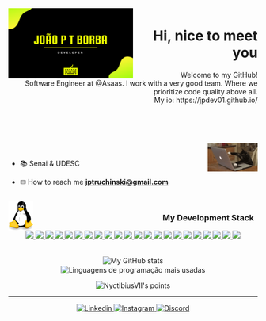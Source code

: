<!-- APRESENTAÇÃO GIF -->
<img align="left" src=".github/apresentation-jpdev01.gif" alt="Hi"  width="50%"/>

<!-- APRESENTAÇÃO -->
<h1 align="right">Hi, nice to meet you
<!--
    <img align="right" src='.github/bat.gif' alt="Morcego" width="50">
-->
<!--<img align="right" src='.github/bart.png' alt="Bart Simpson" width="50">-->
</h1>
<p align="right">Welcome to my GitHub!
    <br>
    Software Engineer at @Asaas. I work with a very good team. Where we prioritize code quality above all.
	<br>
	My io: https://jpdev01.github.io/
    <br>
	<!--
    <img src='.github/heart.gif' alt="Coração-1 explodindo" width="70">
    <img src='.github/heart.gif' alt="Coração-2 explodindo" width="70">
    <img src='.github/heart.gif' alt="Coração-3 explodindo" width="70">
	-->
</p>


<br><br><br><!--spacing-3x-->

<!-- FOCO... -->
<!--
<h3 align="left">
    &nbsp;&nbsp;&nbsp;&nbsp;&nbsp;&nbsp;
    A Beginner Developer Focused On Web / Mobile
</h3>
-->

<img align="right" src='.github/catdev.gif' alt="I" width="20%">

<!-- SOBRE MIM -->
<br>

- 📚 Senai & UDESC

- ✉ How to reach me **jptruchinski@gmail.com**

<br><!--spacing-->
<img align="left" src='.github/linux.jpg' alt="Developer" width="50">
<!-- TECNOLOGIAS -->
<h3 align="right">
    My Development Stack
    &nbsp;
</h3>
<div align="center">
  <a href="">
    <img src="https://img.shields.io/static/v1?label=&message=angular&color=BD002E&style=for-the-badge&logo=angular"/>
  </a>

<a href="">
    <img src="https://img.shields.io/static/v1?label=&message=Java&color=20232A&style=for-the-badge&logo=java"/>
  </a>

<a href="">
    <img src="https://img.shields.io/static/v1?label=&message=groovy&color=20232A&style=for-the-badge&logo=sdk"/>
  </a>

<a href="">
    <img src="https://img.shields.io/static/v1?label=&message=php&color=20232A&style=for-the-badge&logo=php"/>
  </a>

<a href="">
    <img src="https://img.shields.io/static/v1?label=&message=javascript&color=20232A&style=for-the-badge&logo=javascript"/>
  </a>

<a href="">
    <img src="https://img.shields.io/static/v1?label=&message=typescript&color=20232A&style=for-the-badge&logo=typescript"/>
  </a>

<a href="">
    <img src="https://img.shields.io/static/v1?label=&message=reactjs&color=20232A&style=for-the-badge&logo=react"/>
  </a>

<a href="">
    <img src="https://img.shields.io/static/v1?label=&message=hibernate&color=20232A&style=for-the-badge&logo=hibernate"/>
  </a>

<a href="">
    <img src="https://img.shields.io/static/v1?label=&message=spring&color=20232A&style=for-the-badge&logo=spring"/>
  </a>

<a href="">
    <img src="https://img.shields.io/static/v1?label=&message=node.js&color=20232A&style=for-the-badge&logo=node.js"/>
  </a>

<a href="">
    <img src="https://img.shields.io/static/v1?label=&message=HTML5&color=20232A&style=for-the-badge&logo=html5"/>
  </a>

<a href="">
    <img src="https://img.shields.io/static/v1?label=&message=CSS&color=20232A&style=for-the-badge&logo=css3"/>
  </a>

<a href="">
    <img src="https://img.shields.io/static/v1?label=&message=Bootstrap&color=20232A&style=for-the-badge&logo=bootstrap"/>
  </a>

<a href="">
    <img src="https://img.shields.io/static/v1?label=&message=docker&color=20232A&style=for-the-badge&logo=docker"/>
  </a>

<a href="">
    <img src="https://img.shields.io/static/v1?label=&message=jquery&color=20232A&style=for-the-badge&logo=jquery"/>
  </a>

<a href="">
    <img src="https://img.shields.io/static/v1?label=&message=AWS&color=20232A&style=for-the-badge&logo=amazon"/>
  </a>

<a href="">
    <img src="https://img.shields.io/static/v1?label=&message=MYSQL&color=20232A&style=for-the-badge&logo=mysql"/>
  </a>

<a href="">
    <img src="https://img.shields.io/static/v1?label=&message=SQLSERVER&color=20232A&style=for-the-badge&logo=microsoftsqlserver"/>
  </a>

<a href="">
    <img src="https://img.shields.io/static/v1?label=&message=Git&color=20232A&style=for-the-badge&logo=git"/>
  </a>

<a href="">
    <img src="https://img.shields.io/static/v1?label=&message=github&color=20232A&style=for-the-badge&logo=github"/>
  </a>

<a href="">
    <img src="https://img.shields.io/static/v1?label=&message=gitlab&color=20232A&style=for-the-badge&logo=gitlab"/>
  </a>

<a href="">
    <img src="https://img.shields.io/static/v1?label=&message=junit&color=20232A&style=for-the-badge&logo=JUnit5"/>
  </a>

</div>
<!--
<p align="right"><br>&nbsp;
    <code><img src=".github/tecSvg/java.svg"      alt="Java"      height="32"/></code>&nbsp;
	<code><img src=".github/tecSvg/php.png" alt="AngularJS" height="32"/></code>&nbsp;
	<code><img src=".github/tecSvg/groovy_icon.png" alt="Groovy" height="32"/></code>&nbsp;
    <code><img src=".github/tecSvg/cPlusPlus.svg" alt="cPlusPlus" height="32"/></code>&nbsp
	<code><img src=".github/tecSvg/javascript.svg" alt="Javascript" height="32"/></code>&nbsp;
	<code><img src=".github/tecSvg/typescript.png"      alt="Typescript"      height="32"/></code>&nbsp;
	<code><img src=".github/tecSvg/reactjs.png"      alt="reactjs"      height="32"/></code>&nbsp;
	<code><img src=".github/tecSvg/Hibernate.png" alt="Hibernate" height="32"/></code>&nbsp;
	<code><img src=".github/tecSvg/spring.png" alt="Spring" height="32"/></code>&nbsp;
	<code><img src=".github/tecSvg/nodejs.png"      alt="NodeJS"      height="32"/></code>&nbsp;
	<code><img src=".github/tecSvg/html5.svg" alt="Html5" height="32"/></code>&nbsp;
    <code><img src=".github/tecSvg/css3.svg"  alt="Css3"  height="32"/></code>&nbsp;|&nbsp;
	<code><img src=".github/tecSvg/angular-js.png" alt="AngularJS" height="32"/></code>&nbsp;
	<code><img src=".github/tecSvg/docker.png" alt="Docker" height="32"/></code>&nbsp;
	<code><img src=".github/tecSvg/AWS2.png" alt="Docker" height="32"/></code>&nbsp;
    <code><img src="https://raw.githubusercontent.com/github/explore/80688e429a7d4ef2fca1e82350fe8e3517d3494d/topics/bootstrap/bootstrap.png" alt="Bootstrap" height="32"/></code>&nbsp;
    |&nbsp;
    <code><img src="https://cdn3.iconfinder.com/data/icons/inficons/512/github.png"           alt="GitHub" height="32"/></code>&nbsp;
    <code><img src="https://raw.githubusercontent.com/github/explore/80688e429a7d4ef2fca1e82350fe8e3517d3494d/topics/git/git.png" alt="Git" height="32"/></code>&nbsp;
    <code><img src="https://icongr.am/devicon/gitlab-original.svg?size=16&color=currentColor" alt="Gitlab" height="32"/></code>&nbsp;
</p>
-->
<br><!--spacing-->

<!-- API | MYGITHUB -->
<p align="center">
    <img  align="center" src="https://github-readme-stats.vercel.app/api?username=jpdev01&show_icons=true&custom_title=🦊%20João%20Pedro%20Truchinski%20Borba%20GitHub%20Stats&title_color=ff441e&text_color=fd5634&icon_color=f74716&bg_color=282a36&hide_border=true&count_private=true&include_all_commits=true&hide=issues" alt="My GitHub stats"/>
	<br>
    <img  align="center" src="https://github-readme-stats.vercel.app/api/top-langs/?username=jpdev01&custom_title=🍧%20Most%20Used%20Languages&title_color=ff79c6&text_color=ff79c6&icon_color=f74716&bg_color=282a36&hide_border=true&line_height=9&hide=css" alt="Linguagens de programação mais usadas"/>
</p>
<!-- #282a36 | fbfbfb
     #ff79c6 | 6651ab
     #ff441e | ff3108 -->


<!-- API | POINTS -->
<p align="center">
    <img src="https://github-profile-trophy.vercel.app/?username=jpdev01&theme=dracula&margin-w=7&hide_border=true" alt="NyctibiusVII's points"/>
</p>

---

<!-- REDES SOCIAIS -->
<p align="center">
    <a href="https://www.linkedin.com/in/jo%C3%A3o-pedro-truchinski-borba-37151a119/" target="blank">
        <img src=".github/linkedin.svg" alt="Linkedin" height="20"/>
    </a>
    <a href="https://www.instagram.com/jp_borba/" target="blank">
        <img src=".github/instagram.svg" alt="Instagram" height="20"/>
    </a>
    <a href="https://discord.gg/h5SSnrg6" target="blank">
        <img src=".github/discord.svg" alt="Discord" height="20"/>
    </a>
</p>

<!--
**jpdev01** is a ✨ _special_ ✨ repository because its `README.md` (this file) appears on your GitHub profile.

Here are some ideas to get you started:

- 🔭 I’m currently working on ...
- 🌱 I’m currently learning ...
- 👯 I’m looking to collaborate on ...
- 🤔 I’m looking for help with ...
- 💬 Ask me about ...
- 📫 How to reach me: ...
- 😄 Pronouns: ...
- ⚡ Fun fact: ...
-->

